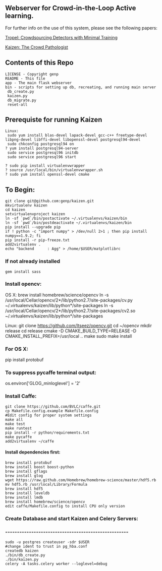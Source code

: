 ## Webserver for Crowd-in-the-Loop Active learning.

For further info on the use of this system, please see the following papers:

[Tropel: Crowdsourcing Detectors with Minimal Training](http://cs.brown.edu/~gmpatter/pub_papers/patterson_hcomp2015.pdf)

[Kaizen: The Crowd Pathologist](http://cs.brown.edu/people/gmpatter/groupsight/kaizen.pdf)

## Contents of this Repo

    LICENSE - Copyright genp
    README - This file
    app - The main flask webserver
    bin - scripts for setting up db, recreating, and running main server
     db_create.py
     kaizen.py
     db_migrate.py
     reset-all

## Prerequiste for running Kaizen
    Linux:
     sudo yum install blas-devel lapack-devel gcc-c++ freetype-devel libpng-devel libffi-devel libopenssl-devel postgresql94-devel
     sudo chkconfig postgresql94 on
    ? yum install postgresql94-server
     sudo service postgresql96 initdb
     sudo service postgresql96 start

    ? sudo pip install virtualenvwrapper
    ? source /usr/local/bin/virtualenvwrapper.sh
    ? sudo yum install openssl-devel cmake

## To Begin: 

    git clone git@github.com:genp/kaizen.git
    mkvirtualenv kaizen
    cd kaizen
    setvirtualenvproject kaizen
    ln -sf `pwd`/bin/postactivate ~/.virtualenvs/kaizen/bin
    ln -sf `pwd`/bin/postdeactivate ~/.virtualenvs/kaizen/bin
    pip install --upgrade pip
    if ! python -c "import numpy" > /dev/null 2>1 ; then pip install numpy==1.9.2; fi
    pip install -r pip-freeze.txt
    add2virtualenv .
    echo "backend      : Agg" > /home/$USER/matplotlibrc

### If not already installed
    gem install sass

### Install opencv:
  OS X:
   brew install homebrew/science/opencv
   ln -s /usr/local/Cellar/opencv/2*/lib/python2.7/site-packages/cv.py \
     ~/.virtualenvs/kaizen/lib/python*/site-packages
   ln -s /usr/local/Cellar/opencv/2*/lib/python2.7/site-packages/cv2.so \
     ~/.virtualenvs/kaizen/lib/python*/site-packages

  Linux: 
    git clone https://github.com/Itseez/opencv.git
    cd ~/opencv
    mkdir release
    cd release
    cmake -D CMAKE_BUILD_TYPE=RELEASE -D CMAKE_INSTALL_PREFIX=/usr/local ..
    make
    sudo make install


### For OS X:
  <INSTALL caffe>
  pip install protobuf

### To suppress pycaffe terminal output:
  os.environ['GLOG_minloglevel'] = '2' 

### Install Caffe:
    git clone https://github.com/BVLC/caffe.git
    cp Makefile.config.example Makefile.config
    #Edit config for proper system settings
    make all
    make test
    make runtest
    pip install -r python/requirements.txt
    make pycaffe
    add2virtualenv ~/caffe
        

#### Install dependencies first:
    brew install protobuf
    brew install boost boost-python
    brew install gflags
    brew install glog
    wget https://raw.github.com/Homebrew/homebrew-science/master/hdf5.rb
    mv hdf5.rb /usr/local/Library/Formula
    brew install hdf5
    brew install leveldb
    brew install lmdb
    brew install homebrew/science/opencv
    edit caffe/Makefile.config to install CPU only version

### Create Database and start Kaizen and Celery Servers:
### ----------------------------------------------------
    sudo -u postgres createuser -sdr $USER
    #change ident to trust in pg_hba.conf
    createdb kaizen
    ./bin/db_create.py
    ./bin/kaizen.py
    celery -A tasks.celery worker --loglevel=debug



